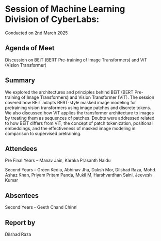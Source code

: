 # Session of Machine Learning Division of CyberLabs:

Conducted on 2nd March 2025  
## Agenda of Meet  
Discussion on BEiT (BERT Pre-training of Image Transformers) and ViT (Vision Transformer)

## Summary  
We explored the architectures and principles behind BEiT (BERT Pre-training of Image Transformers) and Vision Transformer (ViT). The session covered how BEiT adapts BERT-style masked image modeling for pretraining vision transformers using image patches and discrete tokens. We also discussed how ViT applies the transformer architecture to images by treating them as sequences of patches. Doubts were addressed related to how BEiT differs from ViT, the concept of patch tokenization, positional embeddings, and the effectiveness of masked image modeling in comparison to supervised pretraining.

## Attendees  
Pre Final Years – Manav Jain, Karaka Prasanth Naidu

Second Years – Green Kedia, Abhinav Jha, Daksh Mor, Dilshad Raza, Mohd. Ashaz Khan, Priyam Pritam Panda, Mukil M, Harshvardhan Saini, Jeevesh Kumar

## Absentees
Second Years - Geeth Chand Chinni

## Report by  
Dilshad Raza
